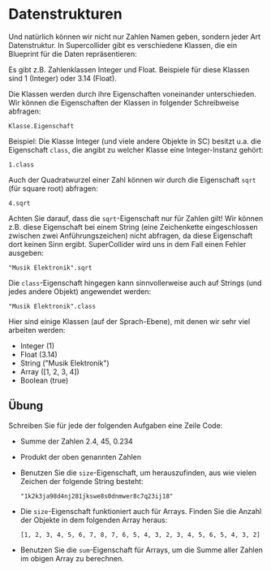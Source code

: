 # Datenstrukturen

Und natürlich können wir nicht nur Zahlen Namen geben, sondern jeder Art Datenstruktur. In Supercollider gibt es verschiedene Klassen, die ein Blueprint für die Daten repräsentieren:

Es gibt z.B. Zahlenklassen Integer und Float. Beispiele für diese Klassen sind 1 (Integer) oder 3.14 (Float).

Die Klassen werden durch ihre Eigenschaften voneinander unterschieden. Wir können die Eigenschaften der Klassen in folgender Schreibweise abfragen:

`Klasse.Eigenschaft`

Beispiel: Die Klasse Integer (und viele andere Objekte in SC) besitzt u.a. die Eigenschaft `class`, die angibt zu welcher Klasse eine Integer-Instanz gehört:

```
1.class
```

Auch der Quadratwurzel einer Zahl können wir durch die Eigenschaft `sqrt` (für square root) abfragen:

```
4.sqrt
```

Achten Sie darauf, dass die `sqrt`-Eigenschaft nur für Zahlen gilt! Wir können z.B. diese Eigenschaft bei einem String (eine Zeichenkette eingeschlossen zwischen zwei Anführungszeichen) nicht abfragen, da diese Eigenschaft dort keinen Sinn ergibt. SuperCollider wird uns in dem Fall einen Fehler ausgeben:

```
"Musik Elektronik".sqrt
```

Die `class`-Eigenschaft hingegen kann sinnvollerweise auch auf Strings (und jedes andere Objekt) angewendet werden:

```
"Musik Elektronik".class
```

Hier sind einige Klassen (auf der Sprach-Ebene), mit denen wir sehr viel arbeiten werden:

- Integer (1)
- Float (3.14)
- String ("Musik Elektronik")
- Array ([1, 2, 3, 4])
- Boolean (true)

## Übung
Schreiben Sie für jede der folgenden Aufgaben eine Zeile Code:

* Summe der Zahlen 2.4, 45, 0.234

* Produkt der oben genannten Zahlen


* Benutzen Sie die `size`-Eigenschaft, um herauszufinden, aus wie vielen Zeichen der folgende String besteht:
	```
	"1k2k3ja98d4nj281jkswe8s0dnmwer8c7q23ij18"
	```

* Die `size`-Eigenschaft funktioniert auch für Arrays. Finden Sie die Anzahl der Objekte in dem folgenden Array heraus:
	```
	[1, 2, 3, 4, 5, 6, 7, 8, 7, 6, 5, 4, 3, 2, 3, 4, 5, 6, 5, 4, 3, 2]
	```

* Benutzen Sie die `sum`-Eigenschaft für Arrays, um die Summe aller Zahlen im obigen Array zu berechnen.